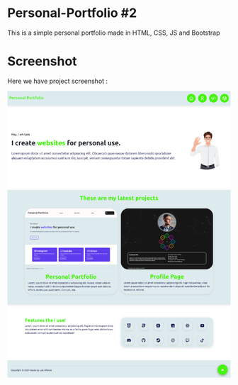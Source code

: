 # Personal-Portfolio #2

This is a simple personal portfolio made in HTML, CSS, JS and Bootstrap

# Screenshot

Here we have project screenshot :

![screenshot-1](Screenshot.png)
